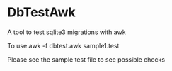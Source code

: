 # DbTestAwk
A tool to test sqlite3 migrations with awk

To use
awk -f dbtest.awk sample1.test

Please see the sample test file to see possible checks
